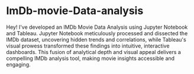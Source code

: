 # ImDb-movie-Data-analysis
Hey! I've developed an IMDb Movie Data Analysis using Jupyter Notebook and Tableau. Jupyter Notebook meticulously processed and dissected the IMDb dataset, uncovering hidden trends and correlations, while Tableau's visual prowess transformed these findings into intuitive, interactive dashboards. This fusion of analytical depth and visual appeal delivers a compelling IMDb analysis tool, making movie insights accessible and engaging.
